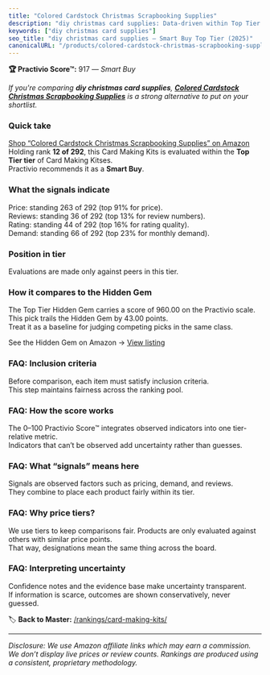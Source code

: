 ```yaml
---
title: "Colored Cardstock Christmas Scrapbooking Supplies"
description: "diy christmas card supplies: Data-driven within Top Tier ranking using the Practivio Score™. Positioned by quality, value, demand, findability, momentum."
keywords: ["diy christmas card supplies"]
seo_title: "diy christmas card supplies — Smart Buy Top Tier (2025)"
canonicalURL: "/products/colored-cardstock-christmas-scrapbooking-supplies-B0BBKWC1RQ/"
---
```


**🏆 Practivio Score™:** 917 — _Smart Buy_


*If you're comparing **diy christmas card supplies**, **[Colored Cardstock Christmas Scrapbooking Supplies](https://www.amazon.com/dp/B0BBKWC1RQ?tag=practivio-20)** is a strong alternative to put on your shortlist.*
### Quick take
[Shop “Colored Cardstock Christmas Scrapbooking Supplies” on Amazon](https://www.amazon.com/dp/B0BBKWC1RQ?tag=practivio-20)
Holding rank **12 of 292**, this Card Making Kits is evaluated within the **Top Tier tier** of Card Making Kitses.  
Practivio recommends it as a **Smart Buy**.

### What the signals indicate
Price: standing 263 of 292 (top 91% for price).  
Reviews: standing 36 of 292 (top 13% for review numbers).  
Rating: standing 44 of 292 (top 16% for rating quality).  
Demand: standing 66 of 292 (top 23% for monthly demand).

### Position in tier
Evaluations are made only against peers in this tier.

### How it compares to the Hidden Gem
The Top Tier Hidden Gem carries a score of 960.00 on the Practivio scale.  
This pick trails the Hidden Gem by 43.00 points.  
Treat it as a baseline for judging competing picks in the same class.  

See the Hidden Gem on Amazon → [View listing](https://www.amazon.com/dp/B0742JVGND?tag=practivio-20)

### FAQ: Inclusion criteria
Before comparison, each item must satisfy inclusion criteria.  
This step maintains fairness across the ranking pool.

### FAQ: How the score works
The 0–100 Practivio Score™ integrates observed indicators into one tier-relative metric.  
Indicators that can’t be observed add uncertainty rather than guesses.

### FAQ: What “signals” means here
Signals are observed factors such as pricing, demand, and reviews.  
They combine to place each product fairly within its tier.

### FAQ: Why price tiers?
We use tiers to keep comparisons fair. Products are only evaluated against others with similar price points.  
That way, designations mean the same thing across the board.

### FAQ: Interpreting uncertainty
Confidence notes and the evidence base make uncertainty transparent.  
If information is scarce, outcomes are shown conservatively, never guessed.


🏷️ **Back to Master:** [/rankings/card-making-kits/](/rankings/card-making-kits/)

---
_Disclosure: We use Amazon affiliate links which may earn a commission. We don’t display live prices or review counts. Rankings are produced using a consistent, proprietary methodology._
